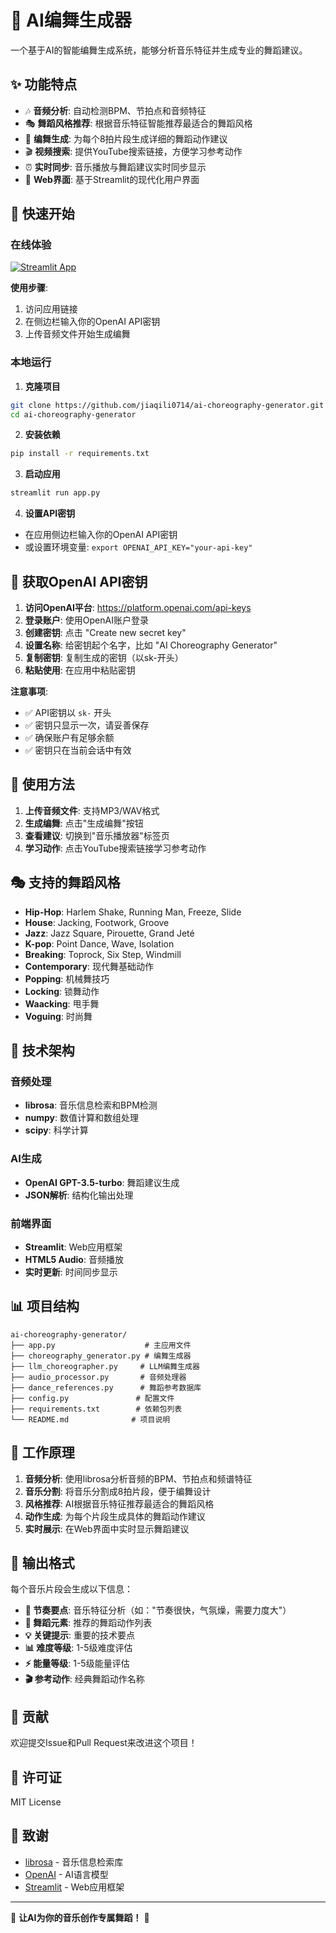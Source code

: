 # 🎵 AI编舞生成器

一个基于AI的智能编舞生成系统，能够分析音乐特征并生成专业的舞蹈建议。

## ✨ 功能特点

- 🎶 **音频分析**: 自动检测BPM、节拍点和音频特征
- 🎭 **舞蹈风格推荐**: 根据音乐特征智能推荐最适合的舞蹈风格
- 💃 **编舞生成**: 为每个8拍片段生成详细的舞蹈动作建议
- 🎬 **视频搜索**: 提供YouTube搜索链接，方便学习参考动作
- ⏰ **实时同步**: 音乐播放与舞蹈建议实时同步显示
- 📱 **Web界面**: 基于Streamlit的现代化用户界面

## 🚀 快速开始

### 在线体验
[![Streamlit App](https://static.streamlit.io/badges/streamlit_badge_black_white.svg)](https://ai-choreography-generator.streamlit.app/)

**使用步骤**:
1. 访问应用链接
2. 在侧边栏输入你的OpenAI API密钥
3. 上传音频文件开始生成编舞

### 本地运行

1. **克隆项目**
```bash
git clone https://github.com/jiaqili0714/ai-choreography-generator.git
cd ai-choreography-generator
```

2. **安装依赖**
```bash
pip install -r requirements.txt
```

3. **启动应用**
```bash
streamlit run app.py
```

4. **设置API密钥**
- 在应用侧边栏输入你的OpenAI API密钥
- 或设置环境变量: `export OPENAI_API_KEY="your-api-key"`

## 🔑 获取OpenAI API密钥

1. **访问OpenAI平台**: https://platform.openai.com/api-keys
2. **登录账户**: 使用OpenAI账户登录
3. **创建密钥**: 点击 "Create new secret key"
4. **设置名称**: 给密钥起个名字，比如 "AI Choreography Generator"
5. **复制密钥**: 复制生成的密钥（以sk-开头）
6. **粘贴使用**: 在应用中粘贴密钥

**注意事项**:
- ✅ API密钥以 `sk-` 开头
- ✅ 密钥只显示一次，请妥善保存
- ✅ 确保账户有足够余额
- ✅ 密钥只在当前会话中有效

## 🎯 使用方法

1. **上传音频文件**: 支持MP3/WAV格式
2. **生成编舞**: 点击"生成编舞"按钮
3. **查看建议**: 切换到"音乐播放器"标签页
4. **学习动作**: 点击YouTube搜索链接学习参考动作

## 🎭 支持的舞蹈风格

- **Hip-Hop**: Harlem Shake, Running Man, Freeze, Slide
- **House**: Jacking, Footwork, Groove
- **Jazz**: Jazz Square, Pirouette, Grand Jeté
- **K-pop**: Point Dance, Wave, Isolation
- **Breaking**: Toprock, Six Step, Windmill
- **Contemporary**: 现代舞基础动作
- **Popping**: 机械舞技巧
- **Locking**: 锁舞动作
- **Waacking**: 甩手舞
- **Voguing**: 时尚舞

## 🔧 技术架构

### 音频处理
- **librosa**: 音乐信息检索和BPM检测
- **numpy**: 数值计算和数组处理
- **scipy**: 科学计算

### AI生成
- **OpenAI GPT-3.5-turbo**: 舞蹈建议生成
- **JSON解析**: 结构化输出处理

### 前端界面
- **Streamlit**: Web应用框架
- **HTML5 Audio**: 音频播放
- **实时更新**: 时间同步显示

## 📊 项目结构

```
ai-choreography-generator/
├── app.py                    # 主应用文件
├── choreography_generator.py # 编舞生成器
├── llm_choreographer.py     # LLM编舞生成器
├── audio_processor.py       # 音频处理器
├── dance_references.py      # 舞蹈参考数据库
├── config.py               # 配置文件
├── requirements.txt        # 依赖包列表
└── README.md              # 项目说明
```

## 🎵 工作原理

1. **音频分析**: 使用librosa分析音频的BPM、节拍点和频谱特征
2. **音乐分割**: 将音乐分割成8拍片段，便于编舞设计
3. **风格推荐**: AI根据音乐特征推荐最适合的舞蹈风格
4. **动作生成**: 为每个片段生成具体的舞蹈动作建议
5. **实时展示**: 在Web界面中实时显示舞蹈建议

## 📝 输出格式

每个音乐片段会生成以下信息：

- **🎵 节奏要点**: 音乐特征分析（如："节奏很快，气氛燥，需要力度大"）
- **💃 舞蹈元素**: 推荐的舞蹈动作列表
- **💡 关键提示**: 重要的技术要点
- **📊 难度等级**: 1-5级难度评估
- **⚡ 能量等级**: 1-5级能量评估
- **🎬 参考动作**: 经典舞蹈动作名称

## 🤝 贡献

欢迎提交Issue和Pull Request来改进这个项目！

## 📄 许可证

MIT License

## 🙏 致谢

- [librosa](https://librosa.org/) - 音乐信息检索库
- [OpenAI](https://openai.com/) - AI语言模型
- [Streamlit](https://streamlit.io/) - Web应用框架

---

🎵 **让AI为你的音乐创作专属舞蹈！** 💃
